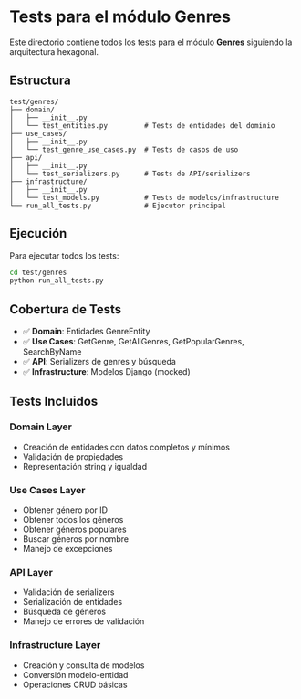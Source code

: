 # Tests para el módulo Genres

Este directorio contiene todos los tests para el módulo **Genres** siguiendo la arquitectura hexagonal.

## Estructura

```
test/genres/
├── domain/
│   ├── __init__.py
│   └── test_entities.py         # Tests de entidades del dominio
├── use_cases/
│   ├── __init__.py
│   └── test_genre_use_cases.py  # Tests de casos de uso
├── api/
│   ├── __init__.py
│   └── test_serializers.py      # Tests de API/serializers
├── infrastructure/
│   ├── __init__.py
│   └── test_models.py           # Tests de modelos/infrastructure
└── run_all_tests.py             # Ejecutor principal
```

## Ejecución

Para ejecutar todos los tests:

```bash
cd test/genres
python run_all_tests.py
```

## Cobertura de Tests

- ✅ **Domain**: Entidades GenreEntity
- ✅ **Use Cases**: GetGenre, GetAllGenres, GetPopularGenres, SearchByName
- ✅ **API**: Serializers de genres y búsqueda
- ✅ **Infrastructure**: Modelos Django (mocked)

## Tests Incluidos

### Domain Layer
- Creación de entidades con datos completos y mínimos
- Validación de propiedades
- Representación string y igualdad

### Use Cases Layer
- Obtener género por ID
- Obtener todos los géneros
- Obtener géneros populares
- Buscar géneros por nombre
- Manejo de excepciones

### API Layer
- Validación de serializers
- Serialización de entidades
- Búsqueda de géneros
- Manejo de errores de validación

### Infrastructure Layer
- Creación y consulta de modelos
- Conversión modelo-entidad
- Operaciones CRUD básicas
